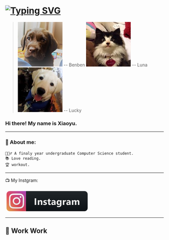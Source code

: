 # [![Typing SVG](https://readme-typing-svg.demolab.com?font=Fira+Code&pause=1000&color=7D7992&width=435&lines=Welcome+to+my+Github.;My+Lovers+Say+Hi+%F0%9F%90%B6+%F0%9F%90%B1)](https://git.io/typing-svg)

> ![myhomepage](./icon/IMG_7023.JPG) <citi> -- Benben</citi>
![myhomepage](./icon/IMG_7056.JPG)<citi> -- Luna</citi>
![myhomepage](./icon/IMG_7059.JPG)<citi> -- Lucky</citi>
### Hi there! My name is Xiaoyu.

---
### 🥷 About me:
```
💁🏼‍♂️ A finaly year undergraduate Computer Science student.
📚 Love reading.
🏆 workout.
```

---
📺 My Instgram:

<a href="https://www.instagram.com/chris_lyu_/">
    <img src="svg/social/instagram.svg" alt="instagram" style="vertical-align:top; margin:6px 4px">
  </a>  

---
🚧 Work Work
---

